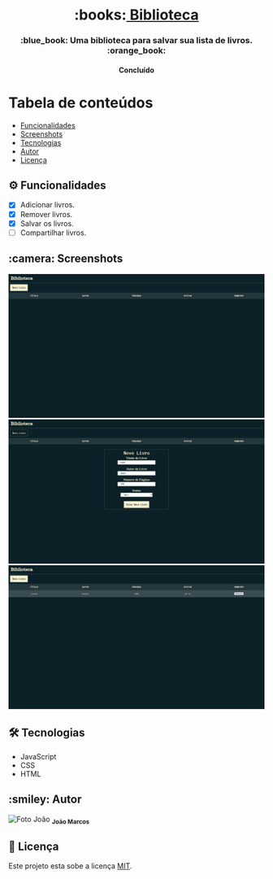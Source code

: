 <h1 align="center">:books:<a href="https://jocowski.github.io/Biblioteca/" alt="Site Biblioteca"> Biblioteca</a></h1>

<h3 align="center">:blue_book: Uma biblioteca para salvar sua lista de livros. :orange_book:</h3>

<h4 align="center">Concluído</h4>

Tabela de conteúdos
=================
<!--ts-->
   * [Funcionalidades](#funcionalidades)
   * [Screenshots](#screenshots)
   * [Tecnologias](#tecnologias)
   * [Autor](#autor)
   * [Licença](#licença)
<!--te-->

<h2 id="funcionalidades">⚙️ Funcionalidades</h2>

- [X] Adicionar livros.
- [X] Remover livros.
- [X] Salvar os livros.
- [ ] Compartilhar livros.

<h2 id="screenshots">:camera: Screenshots</h2>

<img alt="Screenshot 1" src="screenshots/biblioteca-screenshot-1.png">

<img alt="Screenshot 2" src="screenshots/biblioteca-screenshot-2.png">

<img alt="Screenshot 3" src="screenshots/biblioteca-screenshot-3.png">

<h2 id="tecnologias">🛠 Tecnologias</h2>

- JavaScript
- CSS
- HTML

<h2 id="autor">:smiley: Autor</h2>

<img alt="Foto João" src="https://avatars.githubusercontent.com/u/77510910?v=4" width="100px">
<sub><b>João Marcos</b></sub></a>

<h2 id="licença">📝 Licença</h2>

Este projeto esta sobe a licença [MIT](LICENSE).